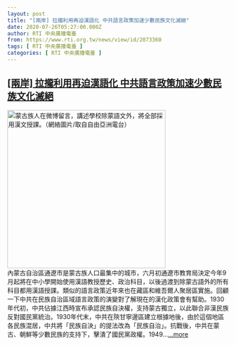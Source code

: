```yaml
---
layout: post
title: "[兩岸] 拉攏利用再迫漢語化 中共語言政策加速少數民族文化滅絕"
date: 2020-07-26T05:27:00.000Z
author: RTI 中央廣播電臺
from: https://www.rti.org.tw/news/view/id/2073360
tags: [ RTI 中央廣播電臺 ]
categories: [ RTI 中央廣播電臺 ]
---
```

<!--1595741220000-->
[[兩岸] 拉攏利用再迫漢語化 中共語言政策加速少數民族文化滅絕](https://www.rti.org.tw/news/view/id/2073360)
------

<div>
<img src="https://static.rti.org.tw/assets/thumbnails/2020/07/24/3de157fe1c4426c55832efe80647468d.jpg" width="360" alt="蒙古族人在微博留言，講述學校除蒙語文外，將全部採用漢文授課。（網絡圖片/取自自由亞洲電台）" title="蒙古族人在微博留言，講述學校除蒙語文外，將全部採用漢文授課。（網絡圖片/取自自由亞洲電台）"><br>內蒙古自治區通遼市是蒙古族人口最集中的城市，六月初通遼市教育局決定今年9月起將在中小學開始使用漢語教授歷史、政治科目，以後過渡到除蒙古語外的所有科目都用漢語授課。類似的語言政策近年來也在藏區和維吾爾人聚居區實施。回顧一下中共在民族自治區域語言政策的演變對了解現在的漢化政策會有幫助。1930年代初，中共佔據江西時宣布承認民族自決權，支持蒙古獨立，以此聯合非漢民族反對國民黨統治。1930年代末，中共在陝甘寧邊區建立根據地後，由於這個地區各民族混居，中共將「民族自決」的提法改為「民族自治」。抗戰後，中共在蒙古、朝鮮等少數民族的支持下，擊潰了國民黨政權。1949...<a target="_blank" href="https://www.rti.org.tw/news/view/id/2073360">...more</a>
</div>
